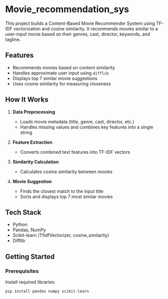 # Movie_recommendation_sys
This project builds a Content-Based Movie Recommender System using TF-IDF vectorization and cosine similarity. It recommends movies similar to a user-input movie based on their genres, cast, director, keywords, and tagline.


## Features

- Recommends movies based on content similarity
- Handles approximate user input using `difflib`
- Displays top 7 similar movie suggestions
- Uses cosine similarity for measuring closeness

## How It Works

1. **Data Preprocessing**
   - Loads movie metadata (title, genre, cast, director, etc.)
   - Handles missing values and combines key features into a single string

2. **Feature Extraction**
   - Converts combined text features into TF-IDF vectors

3. **Similarity Calculation**
   - Calculates cosine similarity between movies

4. **Movie Suggestion**
   - Finds the closest match to the input title
   - Sorts and displays top 7 most similar movies

## Tech Stack

- Python
- Pandas, NumPy
- Scikit-learn (TfidfVectorizer, cosine_similarity)
- Difflib

## Getting Started

### Prerequisites

Install required libraries:

```bash
pip install pandas numpy scikit-learn
